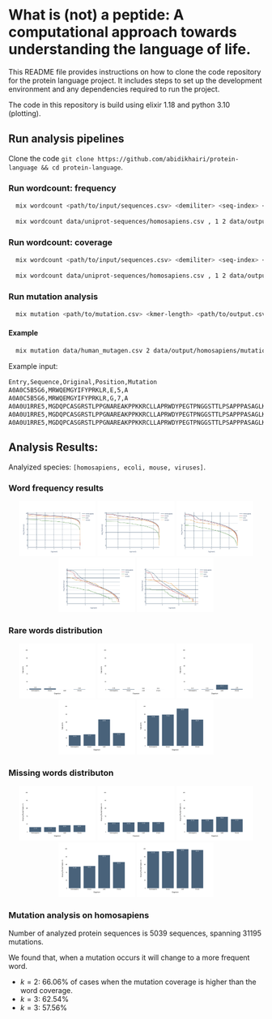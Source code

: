 # What is (not) a peptide: A computational approach towards understanding the language of life.

This README file provides instructions on how to clone the code repository for the protein language project. It includes steps to set up the development environment and any dependencies required to run the project.

The code in this repository is build using elixir 1.18 and python 3.10 (plotting). 

## Run analysis pipelines
Clone the code `git clone https://github.com/abidikhairi/protein-language && cd protein-language`.

### Run wordcount: frequency

```bash
  mix wordcount <path/to/input/sequences.csv> <demiliter> <seq-index> <kmer-length> <path/to/output.csv> frequency
```

```bash
  mix wordcount data/uniprot-sequences/homosapiens.csv , 1 2 data/output/homosapiens/coverage/k2.csv frequency
```

### Run wordcount: coverage
```bash
  mix wordcount <path/to/input/sequences.csv> <demiliter> <seq-index> <kmer-length> <path/to/output.csv> coverage
```
```bash
  mix wordcount data/uniprot-sequences/homosapiens.csv , 1 2 data/output/homosapiens/coverage/k2.csv coverage
```

### Run mutation analysis
```bash
  mix mutation <path/to/mutation.csv> <kmer-length> <path/to/output.csv>
```
#### Example
```bash
  mix mutation data/human_mutagen.csv 2 data/output/homosapiens/mutation/k2.csv
```

Example input:
```text
Entry,Sequence,Original,Position,Mutation
A0A0C5B5G6,MRWQEMGYIFYPRKLR,E,5,A
A0A0C5B5G6,MRWQEMGYIFYPRKLR,G,7,A
A0A0U1RRE5,MGDQPCASGRSTLPPGNAREAKPPKKRCLLAPRWDYPEGTPNGGSTTLPSAPPPASAGLKSHPPPPEK,K,22,A
A0A0U1RRE5,MGDQPCASGRSTLPPGNAREAKPPKKRCLLAPRWDYPEGTPNGGSTTLPSAPPPASAGLKSHPPPPEK,P,23,A
A0A0U1RRE5,MGDQPCASGRSTLPPGNAREAKPPKKRCLLAPRWDYPEGTPNGGSTTLPSAPPPASAGLKSHPPPPEK,P,24,A
```

## Analysis Results:

Analyized species: `[homosapiens, ecoli, mouse, viruses]`.

### Word frequency results
<div align="center">
  <img src="figures/k2/rank_vs_frequency.png" alt="Image 1" width="30%">
  <img src="figures/k3/rank_vs_frequency.png" alt="Image 2" width="30%">
  <img src="figures/k4/rank_vs_frequency.png" alt="Image 3" width="30%">
  <img src="figures/k5/rank_vs_frequency.png" alt="Image 3" width="30%">
  <img src="figures/k6/rank_vs_frequency.png" alt="Image 3" width="30%">
</div>

### Rare words distribution

<div align="center">
  <img src="figures/k2/rare_words_distribution.png" alt="Image 1" width="30%">
  <img src="figures/k3/rare_words_distribution.png" alt="Image 2" width="30%">
  <img src="figures/k4/rare_words_distribution.png" alt="Image 3" width="30%">
  <img src="figures/k5/rare_words_distribution.png" alt="Image 3" width="30%">
  <img src="figures/k6/rare_words_distribution.png" alt="Image 3" width="30%">
</div>

### Missing words distributon
<div align="center">
  <img src="figures/k2/missing_words_distribution.png" alt="Image 1" width="30%">
  <img src="figures/k3/missing_words_distribution.png" alt="Image 2" width="30%">
  <img src="figures/k4/missing_words_distribution.png" alt="Image 3" width="30%">
  <img src="figures/k5/missing_words_distribution.png" alt="Image 3" width="30%">
  <img src="figures/k6/missing_words_distribution.png" alt="Image 3" width="30%">
</div>


### Mutation analysis on homosapiens

Number of analyzed protein sequences is 5039 sequences, spanning 31195 mutations.

We found that, when a mutation occurs it will change to a more frequent word.

- $k = 2$: 66.06% of cases when the mutation coverage is higher than the word coverage.
- $k = 3$: 62.54%
- $k = 3$: 57.56%

